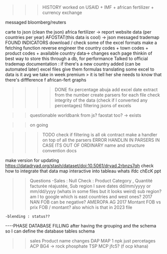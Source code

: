 >>>HISTORY
worked on USAID + IMF + african fertilizer + currency exchange

messaged bloomberg/reuters

carte to json (clean the json)
africa fertilizer -> report website data (per countries per year)
AFOSTAT(this data is cool) -> json
messaged trademap
FOUND INDICATORS
download / check some of the excel formats
make a fetching function
reverse engineer the country codes + town codes + product codes + available country data->	changes each page 
thinkin of best way to store this through a db, for performance
Talked to official trademap
documentation : if there's a new country added (can be automated later)
excel files give them formulas
translating some excel to data
is it avg we take in week premium > it is
tell her she needs to know that there's diffference f african-fert graphs



>>>>DONE
fix percentage abuja
add excel date extract from the number
create parsers for each file
check integrity of the data (check if I converted any percentages)
filtering jsons of excels


>> questionable
	worldbank from js? faostat too? -> exists

>>on going



>>> TODO
check if filtering is all ok
contract
make a handler on top of all the parsers
ERROR HANDLIN IN PARSERS IN CASE ITS OUT OF ORDINARY
name and structure convention docs


make version for updating
https://datadryad.org/stash/dataset/doi:10.5061/dryad.2rbnzs7qh
check how to integrate that data map interactive into tableau
whats ifdc
chEcK ppt

>>Questions
	-Sales :
	Null Check :  Product Category , Quantité facturée réajustée, Sub region 
	I save dates dd/mm/yyyy or mm/dd/yyyy (whats in some files but it looks weird)
	sub region? am I to google which is east countries and west ones?
	2017 NAN
	FOB can be negative? AMEROPA AG 2017
	Montant FOB vs prix FOB / montant? also which is that in 2023 file 

	-blending : status??

----PHASE DATABASE FILLING after having the grouping and the schema so I can define the database tables schema


>>sales Product name changes
	DAP MAP 1
	npk just percetages
	ACP
	BG4  -> rock phosphate
	TSP
	MCP
	jfc5? (f ocp khana)
